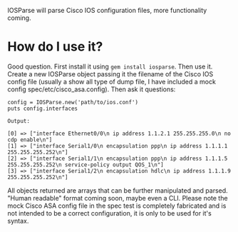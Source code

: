 IOSParse will parse Cisco IOS configuration files, more functionality coming.

# How do I use it?
Good question.  First install it using `gem install iosparse`.  Then use it.  Create a new IOSParse object passing it the filename of the Cisco IOS config file (usually a show all type of dump file, I have included a mock config spec/etc/cisco_asa.config).  Then ask it questions:

````
config = IOSParse.new('path/to/ios.conf')
puts config.interfaces
````
````
Output:

[0] => ["interface Ethernet0/0\n ip address 1.1.2.1 255.255.255.0\n no cdp enable\n"]
[1] => ["interface Serial1/0\n encapsulation ppp\n ip address 1.1.1.1 255.255.255.252\n"]
[2] => ["interface Serial1/1\n encapsulation ppp\n ip address 1.1.1.5 255.255.255.252\n service-policy output QOS_1\n"]
[3] => ["interface Serial1/2\n encapsulation hdlc\n ip address 1.1.1.9 255.255.255.252\n"] 
````

All objects returned are arrays that can be further manipulated and parsed.  "Human readable" format coming soon, maybe even a CLI.  Please note the mock Cisco ASA config file in the spec test is completely fabricated and is not intended to be a correct configuration, it is only to be used for it's syntax.
